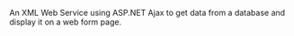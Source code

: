An XML Web Service using ASP.NET Ajax to get data from a database and display it on a web form page.

